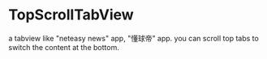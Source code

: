 # TopScrollTabView
a tabview like "neteasy news" app, "懂球帝" app. you can scroll top tabs to switch the content at the bottom.
